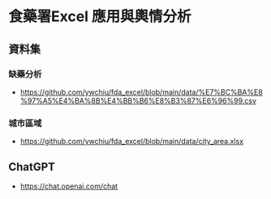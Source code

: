 # 食藥署Excel 應用與輿情分析

## 資料集

### 缺藥分析
- https://github.com/ywchiu/fda_excel/blob/main/data/%E7%BC%BA%E8%97%A5%E4%BA%8B%E4%BB%B6%E8%B3%87%E6%96%99.csv

### 城市區域
- https://github.com/ywchiu/fda_excel/blob/main/data/city_area.xlsx

## ChatGPT
- https://chat.openai.com/chat
